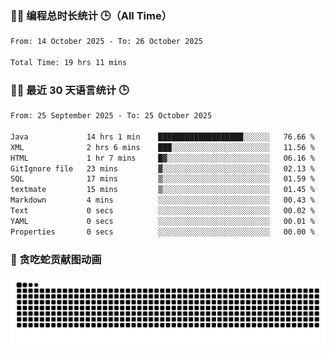 ### 🧑‍💻 编程总时长统计 🕒（All Time）

<!--START_SECTION:WakaTotal-->

```txt
From: 14 October 2025 - To: 26 October 2025

Total Time: 19 hrs 11 mins
```

<!--END_SECTION:WakaTotal-->


### 🧑‍💻 最近 30 天语言统计 🕒
<!--START_SECTION:WakaLast30Days-->

```txt
From: 25 September 2025 - To: 25 October 2025

Java             14 hrs 1 min    ███████████████████░░░░░░   76.66 %
XML              2 hrs 6 mins    ███░░░░░░░░░░░░░░░░░░░░░░   11.56 %
HTML             1 hr 7 mins     █▓░░░░░░░░░░░░░░░░░░░░░░░   06.16 %
GitIgnore file   23 mins         ▓░░░░░░░░░░░░░░░░░░░░░░░░   02.13 %
SQL              17 mins         ▒░░░░░░░░░░░░░░░░░░░░░░░░   01.59 %
textmate         15 mins         ▒░░░░░░░░░░░░░░░░░░░░░░░░   01.45 %
Markdown         4 mins          ░░░░░░░░░░░░░░░░░░░░░░░░░   00.43 %
Text             0 secs          ░░░░░░░░░░░░░░░░░░░░░░░░░   00.02 %
YAML             0 secs          ░░░░░░░░░░░░░░░░░░░░░░░░░   00.01 %
Properties       0 secs          ░░░░░░░░░░░░░░░░░░░░░░░░░   00.00 %
```

<!--END_SECTION:WakaLast30Days-->

### 🐍 贪吃蛇贡献图动画

<picture>
  <source media="(prefers-color-scheme: dark)" srcset="https://raw.githubusercontent.com/AbsoluteZero001/AbsoluteZero001/output/github-contribution-grid-snake-dark.svg">
  <source media="(prefers-color-scheme: light)" srcset="https://raw.githubusercontent.com/AbsoluteZero001/AbsoluteZero001/output/github-contribution-grid-snake.svg">
  <img alt="github contribution grid snake animation" src="https://raw.githubusercontent.com/AbsoluteZero001/AbsoluteZero001/output/github-contribution-grid-snake.svg">
</picture>

